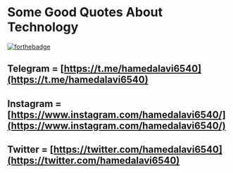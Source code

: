 # Some Good Quotes About Technology

[![forthebadge](https://forthebadge.com/images/badges/built-with-love.svg)](https://github.com/Ultihamed)

## Telegram = [https://t.me/hamedalavi6540](https://t.me/hamedalavi6540)

## Instagram = [https://www.instagram.com/hamedalavi6540/](https://www.instagram.com/hamedalavi6540/)

## Twitter = [https://twitter.com/hamedalavi6540](https://twitter.com/hamedalavi6540)
